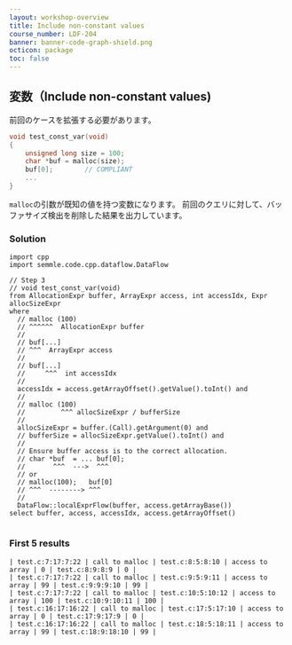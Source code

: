 ```yaml
---
layout: workshop-overview
title: Include non-constant values
course_number: LDF-204
banner: banner-code-graph-shield.png
octicon: package
toc: false
---
```


## 変数（Include non-constant values)

前回のケースを拡張する必要があります。

```c++
void test_const_var(void)
{
    unsigned long size = 100;
    char *buf = malloc(size);
    buf[0];        // COMPLIANT
    ...
}
```

`malloc`の引数が既知の値を持つ変数になります。
前回のクエリに対して、バッファサイズ検出を削除した結果を出力しています。

### Solution

```ql file=./src/session/example3.ql
import cpp
import semmle.code.cpp.dataflow.DataFlow

// Step 3
// void test_const_var(void)
from AllocationExpr buffer, ArrayExpr access, int accessIdx, Expr allocSizeExpr
where
  // malloc (100)
  // ^^^^^^  AllocationExpr buffer
  //
  // buf[...]
  // ^^^  ArrayExpr access
  //
  // buf[...]
  //     ^^^  int accessIdx
  //
  accessIdx = access.getArrayOffset().getValue().toInt() and
  //
  // malloc (100)
  //         ^^^ allocSizeExpr / bufferSize
  //
  allocSizeExpr = buffer.(Call).getArgument(0) and
  // bufferSize = allocSizeExpr.getValue().toInt() and
  //
  // Ensure buffer access is to the correct allocation.
  // char *buf  = ... buf[0];
  //       ^^^  --->  ^^^
  // or
  // malloc(100);   buf[0]
  // ^^^  --------> ^^^
  //
  DataFlow::localExprFlow(buffer, access.getArrayBase())
select buffer, access, accessIdx, access.getArrayOffset()


```

### First 5 results

```ql file=./tests/session/Example3/example3.expected#L1-L5
| test.c:7:17:7:22 | call to malloc | test.c:8:5:8:10 | access to array | 0 | test.c:8:9:8:9 | 0 |
| test.c:7:17:7:22 | call to malloc | test.c:9:5:9:11 | access to array | 99 | test.c:9:9:9:10 | 99 |
| test.c:7:17:7:22 | call to malloc | test.c:10:5:10:12 | access to array | 100 | test.c:10:9:10:11 | 100 |
| test.c:16:17:16:22 | call to malloc | test.c:17:5:17:10 | access to array | 0 | test.c:17:9:17:9 | 0 |
| test.c:16:17:16:22 | call to malloc | test.c:18:5:18:11 | access to array | 99 | test.c:18:9:18:10 | 99 |

```
